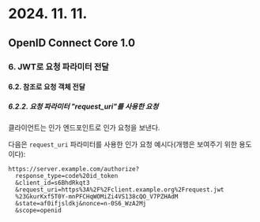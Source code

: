 # 2024. 11. 11.

## OpenID Connect Core 1.0

### 6. JWT로 요청 파라미터 전달

#### 6.2. 참조로 요청 객체 전달

##### 6.2.2. 요청 파라미터 "request_uri"를 사용한 요청

클라이언트는 인가 엔드포인트로 인가 요청을 보낸다.

다음은 `request_uri` 파라미터를 사용한 인가 요청 예시다(개행은 보여주기 위한 용도이다):

```
https://server.example.com/authorize?
  response_type=code%20id_token
  &client_id=s6BhdRkqt3
  &request_uri=https%3A%2F%2Fclient.example.org%2Frequest.jwt
  %23GkurKxf5T0Y-mnPFCHqWOMiZi4VS138cQO_V7PZHAdM
  &state=af0ifjsldkj&nonce=n-0S6_WzA2Mj
  &scope=openid
```



